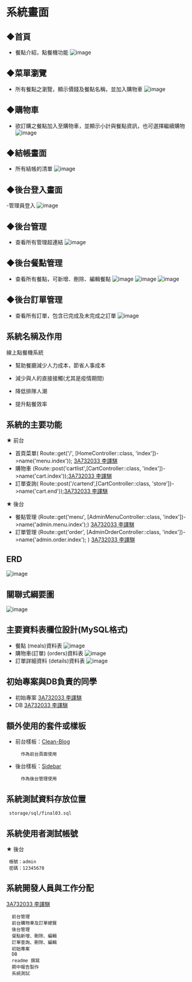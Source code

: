 # 系統畫面

## ◆首頁
- 餐點介紹，點餐機功能
![image](https://i.imgur.com/NJyoRyR.png)

## ◆菜單瀏覽
- 所有餐點之瀏覽，顯示價錢及餐點名稱，並加入購物車
![image](https://i.imgur.com/dyjIUz7.png)

## ◆購物車
- 欲訂購之餐點加入至購物車，並顯示小計與餐點資訊，也可選擇繼續購物
![image](https://i.imgur.com/ajuYZbj.png)
## ◆結帳畫面
- 所有結帳的清單
![image](https://i.imgur.com/DaojXIt.png)
## ◆後台登入畫面
-管理員登入
![image](https://i.imgur.com/LkLz5Qy.png)
## ◆後台管理
- 查看所有管理超連結
![image](https://i.imgur.com/PhBVGyo.png)

## ◆後台餐點管理
- 查看所有餐點，可新增、刪除、編輯餐點
![image](https://i.imgur.com/xtPcVIF.png)
![image](https://i.imgur.com/uz0QjOh.png)
![image](https://i.imgur.com/HYyBwtR.png)

## ◆後台訂單管理
- 查看所有訂單，包含已完成及未完成之訂單
![image](https://i.imgur.com/5pxbPlR.png)



## 系統名稱及作用

線上點餐機系統

   - 幫助餐廳減少人力成本，節省人事成本
    
   - 減少與人的直接接觸(尤其是疫情期間)
    
   - 降低排隊人潮
   
   - 提升點餐效率


## 系統的主要功能
★ 前台
  - 首頁菜單( Route::get('/', [HomeController::class, 'index'])->name('menu.index')); [3A732033 李譯騏](https://github.com/3A732033)
  - 購物車 (Route::post('cartlist',[CartController::class, 'index'])->name('cart.index'));[3A732033 李譯騏](https://github.com/3A732033)
  - 訂單查詢( Route::post('/cartend',[CartController::class, 'store'])->name('cart.end'));[3A732033 李譯騏](https://github.com/3A732033)

★ 後台
  - 餐點管理 (Route::get('menu', [AdminMenuController::class, 'index'])->name('admin.menu.index');) [3A732033 李譯騏](https://github.com/3A732033)
  - 訂單管理 (Route::get('order', [AdminOrderController::class, 'index'])->name('admin.order.index'); ) [3A732033 李譯騏](https://github.com/3A732033)
  
## ERD
![image](https://i.imgur.com/pLYlDWl.jpg)


## 關聯式綱要圖
![image](https://i.imgur.com/oCfB1aL.jpg)


## 主要資料表欄位設計(MySQL格式)

- 餐點 (meals)資料表
![image](https://i.imgur.com/osktUhp.jpg)
- 購物車(訂單) (orders)資料表
![image](https://i.imgur.com/memsIUO.jpg)
- 訂單詳細資料 (details)資料表
![image](https://i.imgur.com/GKBNtYo.jpg)
## 初始專案與DB負責的同學 

- 初始專案 [3A732033 李譯騏](https://github.com/3A732033)
- DB [3A732033 李譯騏](https://github.com/3A732033)



## 額外使用的套件或樣板

- 前台樣板：[Clean-Blog](https://startbootstrap.com/theme/clean-blog) 

        作為前台頁面使用

- 後台樣板：[Sidebar](https://startbootstrap.com/template/simple-sidebar) 

        作為後台管理使用
        

## 系統測試資料存放位置
    
     storage/sql/final03.sql

## 系統使用者測試帳號
★ 後台

     帳號：admin
     密碼：12345678


## 系統開發人員與工作分配

   [3A732033 李譯騏](https://github.com/3A732033)
    
      前台管理
      前台購物車及訂單總覽
      後台管理
      餐點新增、刪除、編輯
      訂單查詢、刪除、編輯
      初始專案
      DB 
      readme 撰寫
      期中報告製作
      系統測試
        
